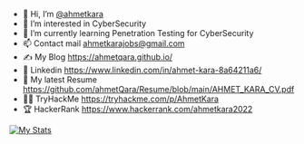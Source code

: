 - 👋 Hi, I’m [@ahmetkara](https://github.com/ahmetQara)
- 👀 I’m interested in CyberSecurity
- 🌱 I’m currently learning Penetration Testing for CyberSecurity
- 📫 Contact mail ahmetkarajobs@gmail.com
- ✍️ My Blog https://ahmetqara.github.io/
- ‍💼 Linkedin https://www.linkedin.com/in/ahmet-kara-8a64211a6/
- 🤵 My latest Resume https://github.com/ahmetQara/Resume/blob/main/AHMET_KARA_CV.pdf
- 🐱‍💻 TryHackMe https://tryhackme.com/p/AhmetKara
- 🏆 HackerRank https://www.hackerrank.com/ahmetkara2022


[![My Stats](https://awesome-github-stats.azurewebsites.net/user-stats/ahmetQara?theme=tokyonight)](https://git.io/awesome-stats-card)
<!---
ahmetQara/ahmetQara is a ✨ special ✨ repository because its `README.md` (this file) appears on your GitHub profile.
You can click the Preview link to take a look at your changes.
--->
